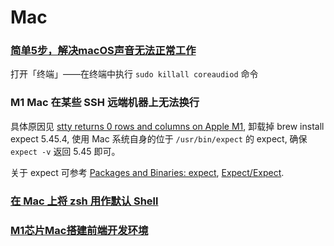 # Mac

### [简单5步，解决macOS声音无法正常工作](https://www.sysgeek.cn/macos-fix-sound/)

打开「终端」——在终端中执行 `sudo killall coreaudiod` 命令

### M1 Mac 在某些 SSH 远端机器上无法换行

具体原因见 [stty returns 0 rows and columns on Apple M1](https://sourceforge.net/p/expect/bugs/106/), 卸载掉 brew install expect 5.45.4, 使用 Mac 系统自身的位于 `/usr/bin/expect` 的 expect, 确保 `expect -v` 返回 5.45 即可。

关于 expect 可参考 [Packages and Binaries: expect](https://www.kali.org/tools/expect/), [Expect/Expect](https://core.tcl-lang.org/expect/index).

### [在 Mac 上将 zsh 用作默认 Shell](https://support.apple.com/zh-cn/HT208050)

### [M1芯片Mac搭建前端开发环境](https://segmentfault.com/a/1190000039005726)
